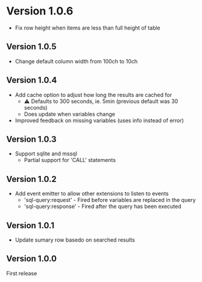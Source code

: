# Version 1.0.6

- Fix row height when items are less than full height of table

## Version 1.0.5

- Change default column width from 100ch to 10ch

## Version 1.0.4

- Add cache option to adjust how long the results are cached for 
	-	⚠️ Defaults to 300 seconds, ie. 5min (previous default was 30 seconds)
	- Does update when variables change
- Improved feedback on missing variables (uses info instead of error)

## Version 1.0.3

- Support sqlite and mssql
	- Partial support for 'CALL' statements

## Version 1.0.2

- Add event emitter to allow other extensions to listen to events
	- 'sql-query:request' - Fired before variables are replaced in the query
	- 'sql-query:response' - Fired after the query has been executed

## Version 1.0.1

- Update sumary row basedo on searched results

## Version 1.0.0

First release
